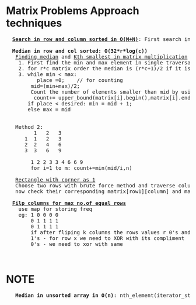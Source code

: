 # Matrix Problems Approach techniques 
  <pre>
  <b><a href="https://github.com/teja963/DSA-and-MYSQL/blob/master/Matrix/2.%20Search%20in%20row%20and%20column%20sorted%20.cpp">Search in row and column sorted in O(M+N)</a></b>: First search in last col and go to row
             
  <b>Median in row and col sorted: O(32*r*log(c))</b>
   <a href="https://github.com/teja963/DSA-and-MYSQL/blob/master/Matrix/3.%20median.cpp">Finding median</a> and <a href="https://github.com/teja963/DSA-and-MYSQL/blob/master/Matrix/*9.%20kth%20smallest%20in%20matrix.cpp">Kth smallest in matrix multiplication</a></b>
    1. First find the min and max element in single traversal
    2. for r*c matrix order the median is (r*c+1)/2 if it is arranged in sorted order, so the desired place is (r*c+1)/2
    3. while min < max:
          place =0;    // for counting 
        mid=(min+max)/2;
        Count the number of elements smaller than mid by using upperbound which takes log(c) time for each row
         count+= upper_bound(matrix[i].begin(),matrix[i].end(), mid) -matrix[i].begin()
       if place < desired: min = mid + 1;
       else max = mid
       
       
   Method 2:
         1   2   3
      1  1   2   3
      2  2   4   6
      3  3   6   9
      
        1 2 2 3 3 4 6 6 9
        for i=1 to m: count+=min(mid/i,n)
  
   <a href="https://github.com/teja963/DSA-and-MYSQL/blob/master/Matrix/11.%20Find%20Rectangle%20with%20corner%20as%201.cpp">Rectangle with corner as 1</a></b>
   Choose two rows with brute force method and traverse column
   now check their corresponding matrix[row1][column] and matrxi[row2][column] is 1
   
  <b><a href="https://github.com/teja963/Advanced-DSA/blob/master/Matrix/14.%20Filp%20columns%20for%20max%20no.of%20equal%20rows.cpp">Filp columns for max no.of equal rows</a></b>
  	use map for storing freq
  	eg: 1 0 0 0 0
  	    0 1 1 1 1
  	    0 1 1 1 1
  	    if after fliping k columns the rows values r 0's and 1's means
  	    1's - for row x we need to XOR with its compliment
  	    0's - we need to xor with same
    
   </pre> 
      
# NOTE
  <pre>
   <b>Median in unsorted array in O(n)</b>: nth_element(iterator_start, iterator_rearrange_position, iterator_end)
  </pre>
